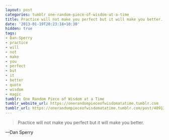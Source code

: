 ```yaml
---
layout: post
categories: tumblr one-random-piece-of-wisdom-at-a-time
title: Practice will not make you perfect but it will make you better.
date: '2013-01-19T20:23:18+10:30'
hidden: true
tags:
- Dan-Sperry
- practice
- will
- not
- make
- you
- perfect
- but
- it
- better
- quote
- wisdom
- magic
tumblr: One Random Piece of Wisdom at a Time
tumblr_website_url: https://onerandompieceofwisdomatatime.tumblr.com
tumblr_url: https://onerandompieceofwisdomatatime.tumblr.com/post/40913276356/practice-will-not-make-you-perfect-but-it-will
---
```

> Practice will not make you perfect but it will make you better.

—Dan Sperry
